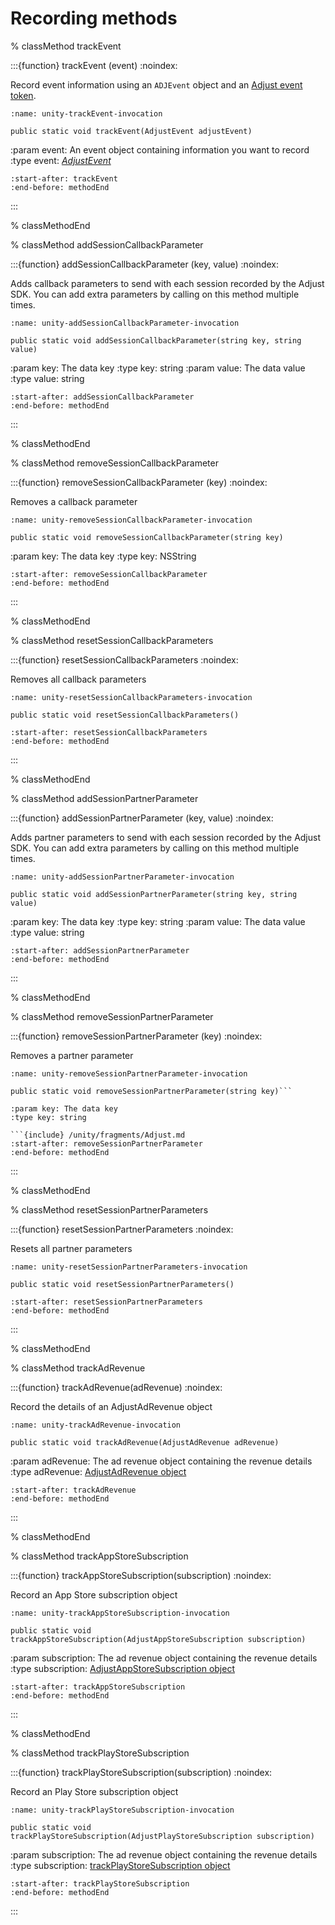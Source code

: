 # Recording methods

% classMethod trackEvent

:::{function} trackEvent (event)
:noindex:

Record event information using an `ADJEvent` object and an [Adjust event token](https://help.adjust.com/en/article/basic-event-setup#create-an-event-token).

```{code-block} cs
:name: unity-trackEvent-invocation

public static void trackEvent(AdjustEvent adjustEvent)
```

:param event: An event object containing information you want to record
:type event: [*AdjustEvent*](/unity/reference/AdjustEvent.md)

```{include} /unity/fragments/Adjust.md
:start-after: trackEvent
:end-before: methodEnd
```

:::

% classMethodEnd

% classMethod addSessionCallbackParameter

:::{function} addSessionCallbackParameter (key, value)
:noindex:

Adds callback parameters to send with each session recorded by the Adjust SDK. You can add extra parameters by calling on this method multiple times.

```{code-block} cs
:name: unity-addSessionCallbackParameter-invocation

public static void addSessionCallbackParameter(string key, string value)
```

:param key: The data key
:type key: string
:param value: The data value
:type value: string

```{include} /unity/fragments/Adjust.md
:start-after: addSessionCallbackParameter
:end-before: methodEnd
```

:::

% classMethodEnd

% classMethod removeSessionCallbackParameter

:::{function} removeSessionCallbackParameter (key)
:noindex:

Removes a callback parameter

```{code-block} cs
:name: unity-removeSessionCallbackParameter-invocation

public static void removeSessionCallbackParameter(string key)
```

:param key: The data key
:type key: NSString

```{include} /unity/fragments/Adjust.md
:start-after: removeSessionCallbackParameter
:end-before: methodEnd
```

:::

% classMethodEnd

% classMethod resetSessionCallbackParameters

:::{function} resetSessionCallbackParameters
:noindex:

Removes all callback parameters

```{code-block} cs
:name: unity-resetSessionCallbackParameters-invocation

public static void resetSessionCallbackParameters()
```

```{include} /unity/fragments/Adjust.md
:start-after: resetSessionCallbackParameters
:end-before: methodEnd
```

:::

% classMethodEnd

% classMethod addSessionPartnerParameter

:::{function} addSessionPartnerParameter (key, value)
:noindex:

Adds partner parameters to send with each session recorded by the Adjust SDK. You can add extra parameters by calling on this method multiple times.

```{code-block} cs
:name: unity-addSessionPartnerParameter-invocation

public static void addSessionPartnerParameter(string key, string value)
```

:param key: The data key
:type key: string
:param value: The data value
:type value: string

```{include} /unity/fragments/Adjust.md
:start-after: addSessionPartnerParameter
:end-before: methodEnd
```

:::

% classMethodEnd

% classMethod removeSessionPartnerParameter

:::{function} removeSessionPartnerParameter (key)
:noindex:

Removes a partner parameter

```{code-block} cs
:name: unity-removeSessionPartnerParameter-invocation

public static void removeSessionPartnerParameter(string key)```

:param key: The data key
:type key: string

```{include} /unity/fragments/Adjust.md
:start-after: removeSessionPartnerParameter
:end-before: methodEnd
```

:::

% classMethodEnd

% classMethod resetSessionPartnerParameters

:::{function} resetSessionPartnerParameters
:noindex:

Resets all partner parameters

```{code-block} cs
:name: unity-resetSessionPartnerParameters-invocation

public static void resetSessionPartnerParameters()
```

```{include} /unity/fragments/Adjust.md
:start-after: resetSessionPartnerParameters
:end-before: methodEnd
```

:::

% classMethodEnd

% classMethod trackAdRevenue

:::{function} trackAdRevenue(adRevenue)
:noindex:

Record the details of an AdjustAdRevenue object

```{code-block} cs
:name: unity-trackAdRevenue-invocation

public static void trackAdRevenue(AdjustAdRevenue adRevenue)
```

:param adRevenue: The ad revenue object containing the revenue details
:type adRevenue: [AdjustAdRevenue object](/unity/reference/AdjustAdRevenue.md)

```{include} /unity/fragments/Adjust.md
:start-after: trackAdRevenue
:end-before: methodEnd
```

:::

% classMethodEnd

% classMethod trackAppStoreSubscription

:::{function} trackAppStoreSubscription(subscription)
:noindex:

Record an App Store subscription object

```{code-block} cs
:name: unity-trackAppStoreSubscription-invocation

public static void trackAppStoreSubscription(AdjustAppStoreSubscription subscription)
```

:param subscription: The ad revenue object containing the revenue details
:type subscription: [AdjustAppStoreSubscription object](/unity/reference/AdjustAppStoreSubscription.md)

```{include} /unity/fragments/Adjust.md
:start-after: trackAppStoreSubscription
:end-before: methodEnd
```

:::

% classMethodEnd

% classMethod trackPlayStoreSubscription

:::{function} trackPlayStoreSubscription(subscription)
:noindex:

Record an Play Store subscription object

```{code-block} cs
:name: unity-trackPlayStoreSubscription-invocation

public static void trackPlayStoreSubscription(AdjustPlayStoreSubscription subscription)
```

:param subscription: The ad revenue object containing the revenue details
:type subscription: [trackPlayStoreSubscription object](/unity/reference/AdjustPlayStoreSubscription.md)

```{include} /unity/fragments/Adjust.md
:start-after: trackPlayStoreSubscription
:end-before: methodEnd
```

:::
